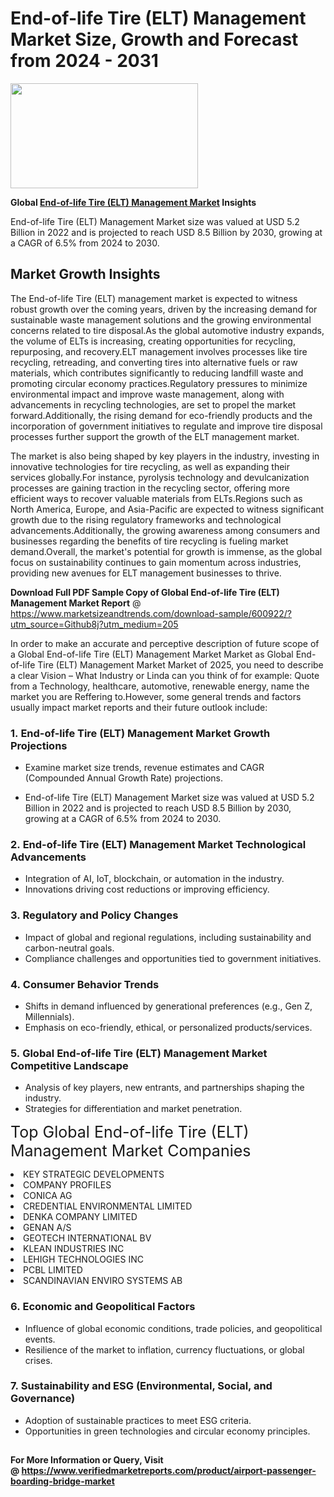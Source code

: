 <H1>End-of-life Tire (ELT) Management Market Size, Growth and Forecast from 2024 - 2031</H1><img class="aligncenter size-medium wp-image-584254" src="https://thirdeyenews.in/wp-content/uploads/2024/09/Global-Market-Research-300x168.jpeg" alt="" width="300" height="168" /><p><strong>Global&nbsp;<a href="https://www.marketsizeandtrends.com/download-sample/600922/?utm_source=Github8j?utm_medium=205">End-of-life Tire (ELT) Management Market</a> Insights</strong></p><p>End-of-life Tire (ELT) Management Market size was valued at USD 5.2 Billion in 2022 and is projected to reach USD 8.5 Billion by 2030, growing at a CAGR of 6.5% from 2024 to 2030.</p><p><h2>Market Growth Insights</h2> <p>The End-of-life Tire (ELT) management market is expected to witness robust growth over the coming years, driven by the increasing demand for sustainable waste management solutions and the growing environmental concerns related to tire disposal.As the global automotive industry expands, the volume of ELTs is increasing, creating opportunities for recycling, repurposing, and recovery.ELT management involves processes like tire recycling, retreading, and converting tires into alternative fuels or raw materials, which contributes significantly to reducing landfill waste and promoting circular economy practices.Regulatory pressures to minimize environmental impact and improve waste management, along with advancements in recycling technologies, are set to propel the market forward.Additionally, the rising demand for eco-friendly products and the incorporation of government initiatives to regulate and improve tire disposal processes further support the growth of the ELT management market.</p> <p>The market is also being shaped by key players in the industry, investing in innovative technologies for tire recycling, as well as expanding their services globally.For instance, pyrolysis technology and devulcanization processes are gaining traction in the recycling sector, offering more efficient ways to recover valuable materials from ELTs.Regions such as North America, Europe, and Asia-Pacific are expected to witness significant growth due to the rising regulatory frameworks and technological advancements.Additionally, the growing awareness among consumers and businesses regarding the benefits of tire recycling is fueling market demand.Overall, the market's potential for growth is immense, as the global focus on sustainability continues to gain momentum across industries, providing new avenues for ELT management businesses to thrive.</p> <p><span class=""><strong>Download Full PDF Sample Copy of Global End-of-life Tire (ELT) Management Market Report</strong> @ <a href="https://www.marketsizeandtrends.com/download-sample/600922/?utm_source=Github8j?utm_medium=205" target="_blank">https://www.marketsizeandtrends.com/download-sample/600922/?utm_source=Github8j?utm_medium=205</a></span></p><p>In order to make an accurate and perceptive description of future scope of a Global&nbsp;End-of-life Tire (ELT) Management Market Market as Global&nbsp;End-of-life Tire (ELT) Management Market Market of 2025, you need to describe a clear Vision &ndash; What Industry or Linda can you think of for example: Quote from a Technology, healthcare, automotive, renewable energy, name the market you are Reffering to.However, some general trends and factors usually impact market reports and their future outlook include:</p><h3>1.&nbsp;<strong>End-of-life Tire (ELT) Management Market Growth Projections</strong></h3><ul><li>Examine market size trends, revenue estimates and CAGR (Compounded Annual Growth Rate) projections.</li><li><p>End-of-life Tire (ELT) Management Market size was valued at USD 5.2 Billion in 2022 and is projected to reach USD 8.5 Billion by 2030, growing at a CAGR of 6.5% from 2024 to 2030.</p></li></ul><h3>2.&nbsp;<strong>End-of-life Tire (ELT) Management Market Technological Advancements</strong></h3><ul><li>Integration of AI, IoT, blockchain, or automation in the industry.</li><li>Innovations driving cost reductions or improving efficiency.</li></ul><h3>3.&nbsp;<strong>Regulatory and Policy Changes</strong></h3><ul><li>Impact of global and regional regulations, including sustainability and carbon-neutral goals.</li><li>Compliance challenges and opportunities tied to government initiatives.</li></ul><h3>4.&nbsp;<strong>Consumer Behavior Trends</strong></h3><ul><li>Shifts in demand influenced by generational preferences (e.g., Gen Z, Millennials).</li><li>Emphasis on eco-friendly, ethical, or personalized products/services.</li></ul><h3>5.&nbsp;<strong>Global End-of-life Tire (ELT) Management Market Competitive Landscape</strong></h3><ul><li>Analysis of key players, new entrants, and partnerships shaping the industry.</li><li>Strategies for differentiation and market penetration.</li></ul><p data-pm-slice="1 1 []"><span style="color: inherit; font-family: inherit; font-size: 25px;">Top Global End-of-life Tire (ELT) Management Market Companies</span></p><div class="" data-test-id=""><p><li>KEY STRATEGIC DEVELOPMENTS</li><li> COMPANY PROFILES</li><li> CONICA AG</li><li> CREDENTIAL ENVIRONMENTAL LIMITED</li><li> DENKA COMPANY LIMITED</li><li> GENAN A/S</li><li> GEOTECH INTERNATIONAL BV</li><li> KLEAN INDUSTRIES INC</li><li> LEHIGH TECHNOLOGIES INC</li><li> PCBL LIMITED</li><li> SCANDINAVIAN ENVIRO SYSTEMS AB</li></p></div><h3>6.&nbsp;<strong>Economic and Geopolitical Factors</strong></h3><ul><li>Influence of global economic conditions, trade policies, and geopolitical events.</li><li>Resilience of the market to inflation, currency fluctuations, or global crises.</li></ul><h3>7.&nbsp;<strong>Sustainability and ESG (Environmental, Social, and Governance)</strong></h3><ul><li>Adoption of sustainable practices to meet ESG criteria.</li><li>Opportunities in green technologies and circular economy principles.</li></ul><h2><strong style="font-size: 14px;">For More Information or Query, Visit @&nbsp;</strong><a style="background-color: #ffffff; font-size: 14px;" href="https://www.marketsizeandtrends.com/report/end-of-life-tire-elt-management-market/" target="_blank">https://www.verifiedmarketreports.com/product/airport-passenger-boarding-bridge-market</a></h2>